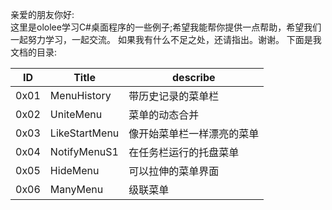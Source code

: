 亲爱的朋友你好:  
    这里是ololee学习C#桌面程序的一些例子;希望我能帮你提供一点帮助，希望我们一起努力学习，一起交流。
如果我有什么不足之处，还请指出。谢谢。
下面是我文档的目录: 
 
| ID | Title | describe |  
|-------|-----------|------------------|  
|0x01|MenuHistory|带历史记录的菜单栏|  
|0x02|UniteMenu|菜单的动态合并|  
|0x03|LikeStartMenu|像开始菜单栏一样漂亮的菜单|  
|0x04|NotifyMenuS1|在任务栏运行的托盘菜单|  
|0x05|HideMenu|可以拉伸的菜单界面|   
|0x06|ManyMenu|级联菜单|   
     